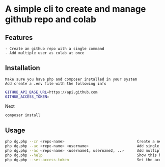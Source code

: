 # A simple cli to create and manage github repo and colab

## Features
    - Create an github repo with a single command
    - Add multiple user as colab at once

## Installation
    Make sure you have php and composer installed in your system
    Add create a .env file with the following info

```sh
GITHUB_API_BASE_URL=https://api.github.com
GITHUB_ACCESS_TOKEN=
```

Next

```sh
composer install
```

## Usage

```sh
php dg.php --cr <repo-name>                                 Create a new repository
php dg.php --ac <repo-name> <username>                      Add single collaborator to a repository
php dg.php --ac <repo-name> <username1, username2, ..>      Add multiple collaborator to a repository
php dg.php --help                                           Show this help message
php dg.php --set-access-token                               Set the access token
```